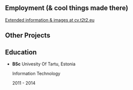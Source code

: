 
<div class="flex flex-col md:flex-row mt-4 -mx-2">
	<div class="md:w-3/4 px-2">
		<h2 class="text-3xl print:text-2x font-semibold mb-4">Employment <span class="text-base">(& cool things made there)</span></h2>
		<a class="hidden print:block text-sm -mt-4 mb-4" href="https://cv.t2t2.eu">Extended information & images at cv.t2t2.eu</a>
		<list-jobs />
		<h2 class="text-3xl print:text-2x font-semibold mt-4 mb-4">Other Projects</span></h2>
		<list-projects />
	</div>
	<div class="md:w-1/4 px-2 mt-4 md:mt-0">
		<h2 class="text-3xl print:text-2xl font-semibold">Education</h2>
		<ul>
			<li>
				<p class="inline md:block">
					<strong class="print:block">BSc</strong>
					Univesity Of Tartu, Estonia
				</p>
				<p class="inline md:block text-sm">
					Information Technology
				</p>
				<p class="inline md:block text-sm">
					2011 - 2014
				</p>
			</li>
		</ul>
	</div>
</div>